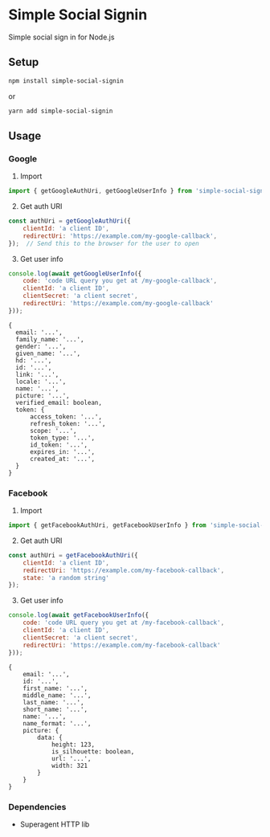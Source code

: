 # Simple Social Signin

Simple social sign in for Node.js

## Setup

```bash
npm install simple-social-signin
```

or 

```bash
yarn add simple-social-signin
```

## Usage

### Google

1. Import 
```javascript
import { getGoogleAuthUri, getGoogleUserInfo } from 'simple-social-signin';
```

2. Get auth URI
```javascript
const authUri = getGoogleAuthUri({
    clientId: 'a client ID',
    redirectUri: 'https://example.com/my-google-callback',
});  // Send this to the browser for the user to open
```

3. Get user info
```javascript
console.log(await getGoogleUserInfo({
    code: 'code URL query you get at /my-google-callback',
    clientId: 'a client ID',
    clientSecret: 'a client secret',
    redirectUri: 'https://example.com/my-google-callback'
}));
```

```
{
  email: '...',
  family_name: '...',
  gender: '...',
  given_name: '...',
  hd: '...',
  id: '...',
  link: '...',
  locale: '...',
  name: '...',
  picture: '...',
  verified_email: boolean,
  token: {
      access_token: '...',
      refresh_token: '...',
      scope: '...',
      token_type: '...',
      id_token: '...',
      expires_in: '...',
      created_at: '...',
  }
}
```

### Facebook

1. Import 
```javascript
import { getFacebookAuthUri, getFacebookUserInfo } from 'simple-social-signin';
```

2. Get auth URI
```javascript
const authUri = getFacebookAuthUri({
    clientId: 'a client ID',
    redirectUri: 'https://example.com/my-facebook-callback',
    state: 'a random string'
});
```

3. Get user info
```javascript
console.log(await getFacebookUserInfo({
    code: 'code URL query you get at /my-facebook-callback',
    clientId: 'a client ID',
    clientSecret: 'a client secret',
    redirectUri: 'https://example.com/my-facebook-callback'
}));
```

```
{
    email: '...',
    id: '...',
    first_name: '...',
    middle_name: '...',
    last_name: '...',
    short_name: '...',
    name: '...',
    name_format: '...',
    picture: {
        data: {
            height: 123,
            is_silhouette: boolean,
            url: '...',
            width: 321
        }
    }
}
```

### Dependencies

- Superagent HTTP lib